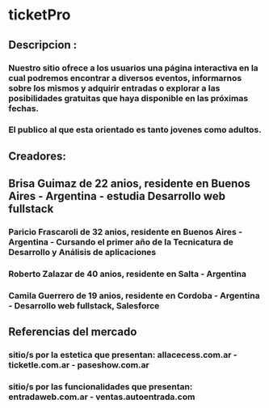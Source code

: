 # ticketPro 

## Descripcion :

### Nuestro sitio ofrece a los usuarios una página interactiva en la cual podremos encontrar a diversos eventos, informarnos sobre los mismos y adquirir entradas o explorar a las posibilidades gratuitas que haya disponible en las próximas fechas.

### El publico al que esta orientado es tanto jovenes como adultos.

## Creadores:

## Brisa Guimaz de 22 anios, residente en Buenos Aires - Argentina - estudia Desarrollo web fullstack

### Paricio Frascaroli de 32 anios, residente en Buenos Aires - Argentina - Cursando el primer año de la Tecnicatura de Desarrollo y Análisis de aplicaciones

### Roberto Zalazar de 40 anios, residente en Salta - Argentina 

### Camila Guerrero de 19 anios, residente en Cordoba - Argentina - Desarrollo web fullstack, Salesforce

## Referencias del mercado

### sitio/s por la estetica que presentan: allacecess.com.ar - ticketle.com.ar - paseshow.com.ar

### sitio/s por las funcionalidades que presentan: entradaweb.com.ar - ventas.autoentrada.com
